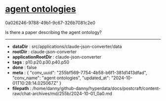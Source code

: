 # [agent ontologies](https://claude.ai/chat/255bf569-7754-4b58-b6f1-381d1413dfad)

0a026246-9788-49b1-9c67-326b7081c2e0

Is there a paper describing the agent ontology?

---

* **dataDir** : src/applications/claude-json-converter/data
* **rootDir** : claude-json-converter
* **applicationRootDir** : claude-json-converter
* **tags** : p10.p20.p30.p40.p50
* **done** : false
* **meta** : {
  "conv_uuid": "255bf569-7754-4b58-b6f1-381d1413dfad",
  "conv_name": "agent ontologies",
  "updated_at": "2024-10-01T10:28:14.025067Z"
}
* **filepath** : /home/danny/github-danny/hyperdata/docs/postcraft/content-raw/chat-archives/md/255b/2024-10-01_0a0.md